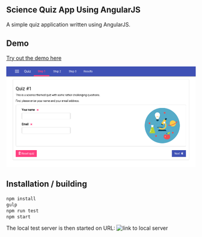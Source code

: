 ## Science Quiz App Using AngularJS
A simple quiz application written using AngularJS.

## Demo
<a href="http://www.kriik.com/ng-quiz" target="_blank">Try out the demo here</a>

![Screenshot](public/img/screenshot_001.png "Screenshot")

## Installation / building

    npm install
    gulp
    npm run test
    npm start

The local test server is then started on URL: ![link to local server](http://localhost:3000)
